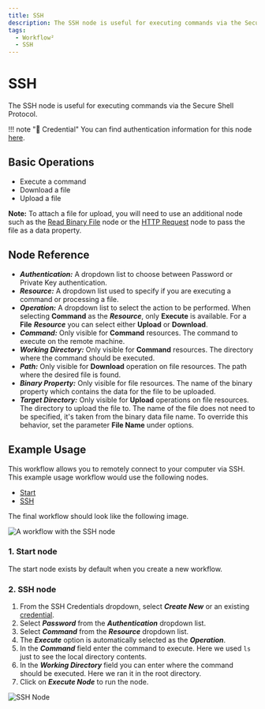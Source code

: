 ```yaml
---
title: SSH
description: The SSH node is useful for executing commands via the Secure Shell Protocol.
tags:
  - Workflow²
  - SSH
---
```


# SSH

The SSH node is useful for executing commands via the Secure Shell Protocol.

!!! note "🔑 Credential"
    You can find authentication information for this node [here](/workflow/integrations/credentials/ssh/).


## Basic Operations

- Execute a command
- Download a file
- Upload a file

**Note:** To attach a file for upload, you will need to use an additional node such as the [Read Binary File](/workflow/integrations/core-nodes/workflow-nodes-base.readBinaryFile/) node or the [HTTP Request](/workflow/integrations/core-nodes/workflow-nodes-base.httpRequest/) node to pass the file as a data property.

## Node Reference

- ***Authentication:*** A dropdown list to choose between Password or Private Key authentication.
- ***Resource:*** A dropdown list used to specify if you are executing a command or processing a file.
- ***Operation:*** A dropdown list to select the action to be performed. When selecting **Command** as the ***Resource***, only **Execute** is available. For a **File** ***Resource*** you can select either **Upload** or **Download**.
- ***Command:*** Only visible for **Command** resources. The command to execute on the remote machine.
- ***Working Directory:*** Only visible for **Command** resources. The directory where the command should be executed.
- ***Path:*** Only visible for **Download** operation on file resources. The path where the desired file is found.
- ***Binary Property:*** Only visible for file resources. The name of the binary property which contains the data for the file to be uploaded.
- ***Target Directory:*** Only visible for **Upload** operations on file resources. The directory to upload the file to. The name of the file does not need to be specified, it's taken from the binary data file name. To override this behavior, set the parameter **File Name** under options.


## Example Usage

This workflow allows you to remotely connect to your computer via SSH. This example usage workflow would use the following nodes.
- [Start](/workflow/integrations/core-nodes/workflow-nodes-base.start/)
- [SSH]()

The final workflow should look like the following image.

![A workflow with the SSH node](/_images/integrations/core-nodes/ssh/workflow.png)

### 1. Start node

The start node exists by default when you create a new workflow.

### 2. SSH node

1. From the SSH Credentials dropdown, select ***Create New*** or an existing [credential](/workflow/integrations/credentials/ssh/).
2. Select ***Password*** from the ***Authentication*** dropdown list.
3. Select ***Command*** from the ***Resource*** dropdown list.
4. The ***Execute*** option is automatically selected as the ***Operation***.
5. In the ***Command*** field enter the command to execute. Here we used `ls` just to see the local directory contents.
6. In the ***Working Directory*** field you can enter where the command should be executed. Here we ran it in the root directory.
7. Click on ***Execute Node*** to run the node.

![SSH Node](/_images/integrations/core-nodes/ssh/ssh_node.png)

